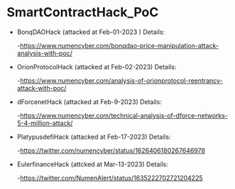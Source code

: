 # SmartContractHack_PoC

- BonqDAOHack (attacked at  Feb-01-2023 ) Details:

  -https://www.numencyber.com/bonqdao-price-manipulation-attack-analysis-with-poc/

- OrionProtocolHack (attacked at Feb-02-2023) Details:

  -https://www.numencyber.com/analysis-of-orionprotocol-reentrancy-attack-with-poc/

- dForcenetHack (attacked at Feb-9-2023) Details:

  -https://www.numencyber.com/technical-analysis-of-dforce-networks-5-4-million-attack/

- PlatypusdefiHack (attacked at Feb-17-2023) Details:

  -https://twitter.com/numencyber/status/1626406180267646978

- EulerfinanceHack (attcked at Mar-13-2023) Details:

  -https://twitter.com/NumenAlert/status/1635222702721204225
  
